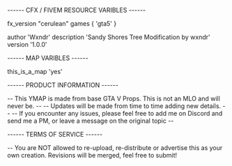------ CFX / FIVEM RESOURCE VARIBLES ------

fx_version "cerulean"
games { 'gta5' }

author 'Wxndr'
description 'Sandy Shores Tree Modification by wxndr'
version '1.0.0'

------ MAP VARIBLES ------

this_is_a_map 'yes'

------ PRODUCT INFORMATION ------

-- This YMAP is made from base GTA V Props. This is not an MLO and will never be. --
-- Updates will be made from time to time adding new details. --
-- If you encounter any issues, please feel free to add me on Discord and send me a PM, or leave a message on the original topic --

------ TERMS OF SERVICE ------

-- You are NOT allowed to re-upload, re-distribute or advertise this as your own creation. Revisions will be merged, feel free to submit!

